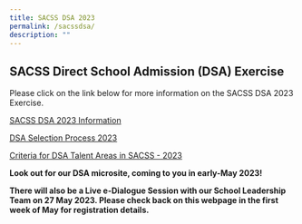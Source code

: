```yaml
---
title: SACSS DSA 2023
permalink: /sacssdsa/
description: ""
---
```

SACSS Direct School Admission (DSA) Exercise
---------------------

Please click on the link below for more information on the SACSS DSA 2023 Exercise.

[SACSS DSA 2023 Information](/files/sacss%20dsa%20sec%202023.pdf)

[DSA Selection Process 2023](/files/dsa%20selection%20process%202023.pdf)

[Criteria for DSA Talent Areas in SACSS - 2023](/files/criteria%20for%20dsa%20talent%20areas%20in%20sacss%202023.pdf)

**Look out for our DSA microsite, coming to you in early-May 2023!**

**There will also be a Live e-Dialogue Session with our School Leadership Team on 27 May 2023. Please check back on this webpage in the first week of May for registration details.**